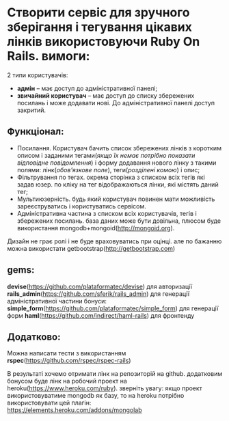# Створити сервіс для зручного зберігання і тегування цікавих лінків використовуючи Ruby On Rails. вимоги:

2 типи користувачів:

- **адмін** – має доступ до адміністративної панелі;
- **звичайний користувач** – має доступ до списку збережених посилань і може додавати нові. До адміністративної панелі доступ закритий.

## Функціонал:
- Посилання. Користувач бачить список збережених лінків з коротким описом і заданими тегами(*якщо їх немає потрібно показати відповідне повідомлення*) і форму додавання нового лінку з такими полями: лінк(*обов’язкове поле*), теги(*розділені комою*) і опис;
- Фільтрування по тегах. окрема сторінка з списком всіх тегів які задав юзер. по кліку на тег відображаються лінки, які містять даний тег;
- Мультиюзерність. будь який користувач повинен мати можливість зареєструватись і користуватись сервісом.
- Адміністративна частина з списком всіх користувачів, тегів і збережених посилань.
база даних може бути довільна, плюсом буде використання mongodb+mongoid(http://mongoid.org).

Дизайн не грає ролі і не буде враховуватись при оцінці. але по бажанню можна використати getbootstrap(http://getbootstrap.com)

## gems:
**devise**(https://github.com/plataformatec/devise) для авторизації **rails_admin**(https://github.com/sferik/rails_admin) для генерації адміністративної частини бонуси: **simple_form**(https://github.com/plataformatec/simple_form) для генерації форм **haml**(https://github.com/indirect/haml-rails) для фронтенду

## Додатково:
Можна написати тести з використанням **rspec**(https://github.com/rspec/rspec-rails)

В результаті хочемо отримати лінк на репозиторій на github. додатковим бонусом буде лінк на робочий проект на heroku(https://www.heroku.com/ruby). зверніть увагу: якщо проект використовуватиме mongodb як базу, то на heroku потрібно використовувати цей плагін: https://elements.heroku.com/addons/mongolab
